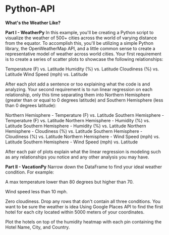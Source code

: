 # Python-API
**What's the Weather Like?**


**Part I - WeatherPy**
In this example, you'll be creating a Python script to visualize the weather of 500+ cities across the world of varying distance from the equator. To accomplish this, you'll be utilizing a simple Python library, the OpenWeatherMap API, and a little common sense to create a representative model of weather across world cities.
Your first requirement is to create a series of scatter plots to showcase the following relationships:

Temperature (F) vs. Latitude
Humidity (%) vs. Latitude
Cloudiness (%) vs. Latitude
Wind Speed (mph) vs. Latitude

After each plot add a sentence or too explaining what the code is and analyzing.
Your second requirement is to run linear regression on each relationship, only this time separating them into Northern Hemisphere (greater than or equal to 0 degrees latitude) and Southern Hemisphere (less than 0 degrees latitude):

Northern Hemisphere - Temperature (F) vs. Latitude
Southern Hemisphere - Temperature (F) vs. Latitude
Northern Hemisphere - Humidity (%) vs. Latitude
Southern Hemisphere - Humidity (%) vs. Latitude
Northern Hemisphere - Cloudiness (%) vs. Latitude
Southern Hemisphere - Cloudiness (%) vs. Latitude
Northern Hemisphere - Wind Speed (mph) vs. Latitude
Southern Hemisphere - Wind Speed (mph) vs. Latitude

After each pair of plots explain what the linear regression is modeling such as any relationships you notice and any other analysis you may have.

**Part II - VacationPy**
Narrow down the DataFrame to find your ideal weather condition. For example:

A max temperature lower than 80 degrees but higher than 70.

Wind speed less than 10 mph.

Zero cloudiness.
Drop any rows that don't contain all three conditions. You want to be sure the weather is idea
Using Google Places API to find the first hotel for each city located within 5000 meters of your coordinates.


Plot the hotels on top of the humidity heatmap with each pin containing the Hotel Name, City, and Country.
